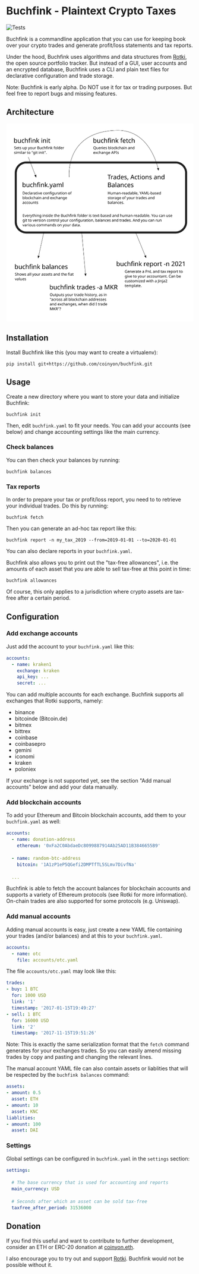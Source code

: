Buchfink - Plaintext Crypto Taxes
=================================

![Tests](https://github.com/coinyon/buchfink/workflows/Tests/badge.svg)

Buchfink is a commandline application that you can use for keeping book over
your crypto trades and generate profit/loss statements and tax reports.

Under the hood, Buchfink uses algorithms and data structures from
[Rotki](https://github.com/rotki/rotki), the open source portfolio tracker. But
instead of a GUI, user accounts and an encrypted database, Buchfink uses a
CLI and plain text files for declarative configuration and trade storage.

Note: Buchfink is early alpha. Do NOT use it for tax or trading purposes.
But feel free to report bugs and missing features.

## Architecture

![Buchfink Architecture](./Architecture.svg)

## Installation

Install Buchfink like this (you may want to create a virtualenv):

    pip install git+https://github.com/coinyon/buchfink.git

## Usage

Create a new directory where you want to store your data and initialize Buchfink:

    buchfink init

Then, edit `buchfink.yaml` to fit your needs. You can add your accounts (see
below) and change accounting settings like the main currency.

### Check balances

You can then check your balances by running:

    buchfink balances

### Tax reports

In order to prepare your tax or profit/loss report, you need to to retrieve your
individual trades. Do this by running:

    buchfink fetch

Then you can generate an ad-hoc tax report like this:

    buchfink report -n my_tax_2019 --from=2019-01-01 --to=2020-01-01

You can also declare reports in your `buchfink.yaml`.

Buchfink also allows you to print out the "tax-free allowances", i.e. the
amounts of each asset that you are able to sell tax-free at this point in time:

    buchfink allowances

Of course, this only applies to a jurisdiction where crypto assets are tax-free
after a certain period.

## Configuration

### Add exchange accounts

Just add the account to your `buchfink.yaml` like this:

```yaml
accounts:
  - name: kraken1
    exchange: kraken
    api_key: ...
    secret: ...
```

You can add multiple accounts for each exchange. Buchfink supports all
exchanges that Rotki supports, namely:

  * binance
  * bitcoinde (Bitcoin.de)
  * bitmex
  * bittrex
  * coinbase
  * coinbasepro
  * gemini
  * iconomi
  * kraken
  * poloniex

If your exchange is not supported yet, see the section "Add manual accounts"
below and add your data manually.

### Add blockchain accounts

To add your Ethereum and Bitcoin blockchain accounts, add them to your
`buchfink.yaml` as well:

```yaml
accounts:
  - name: donation-address
    ethereum: '0xFa2C0AbdaeDc8099887914Ab25AD11B3846655B9'

  - name: random-btc-address
    bitcoin: '1A1zP1eP5QGefi2DMPTfTL5SLmv7DivfNa'

  ...
```

Buchfink is able to fetch the account balances for blockchain accounts and
supports a variety of Ethereum protocols (see Rotki for more information).
On-chain trades are also supported for some protocols (e.g. Uniswap).

### Add manual accounts

Adding manual accounts is easy, just create a new YAML file containing your
trades (and/or balances) and at this to your `buchfink.yaml`.

```yaml
accounts:
  - name: otc
    file: accounts/otc.yaml
```

The file `accounts/otc.yaml` may look like this:

```yaml
trades:
- buy: 1 BTC
  for: 1000 USD
  link: '1'
  timestamp: '2017-01-15T19:49:27'
- sell: 1 BTC
  for: 16000 USD
  link: '2'
  timestamp: '2017-11-15T19:51:26'
```

Note: This is exactly the same serialization format that the `fetch` command
generates for your exchanges trades. So you can easily amend missing trades by
copy and pasting and changing the relevant lines.

The manual account YAML file can also contain assets or liablities that will be
respected by the `buchfink balances` command:

```yaml
assets:
- amount: 0.5
  asset: ETH
- amount: 10
  asset: KNC
liablities:
- amount: 100
  asset: DAI
```

### Settings

Global settings can be configured in `buchfink.yaml` in the `settings` section:

```yaml
settings:

  # The base currency that is used for accounting and reports
  main_currency: USD

  # Seconds after which an asset can be sold tax-free
  taxfree_after_period: 31536000
```

## Donation

If you find this useful and want to contribute to further development, consider an
ETH or ERC-20 donation at [coinyon.eth](https://etherscan.io/address/coinyon.eth).

I also encourage you to try out and support
[Rotki](https://github.com/rotki/rotki). Buchfink would not be possible without it.
